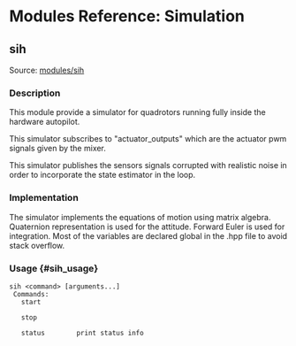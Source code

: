 # Modules Reference: Simulation

## sih

Source: [modules/sih](https://github.com/PX4/PX4-Autopilot/tree/master/src/modules/sih)

### Description

This module provide a simulator for quadrotors running fully inside the hardware autopilot.

This simulator subscribes to "actuator_outputs" which are the actuator pwm signals given by the mixer.

This simulator publishes the sensors signals corrupted with realistic noise in order to incorporate the state estimator in the loop.

### Implementation

The simulator implements the equations of motion using matrix algebra. Quaternion representation is used for the attitude. Forward Euler is used for integration. Most of the variables are declared global in the .hpp file to avoid stack overflow.

### Usage {#sih_usage}

    sih <command> [arguments...]
     Commands:
       start
    
       stop
    
       status        print status info